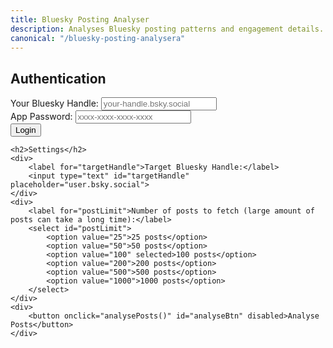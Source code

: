 ```yaml
---
title: Bluesky Posting Analyser
description: Analyses Bluesky posting patterns and engagement details.
canonical: "/bluesky-posting-analysera"
---
```


<div>
    <h2>Authentication</h2>
    <div>
    	<label for="authHandle">Your Bluesky Handle:</label>
    	<input type="text" id="authHandle" placeholder="your-handle.bsky.social"/>
    </div>
    <div>
    	<label for="appPassword">App Password:</label>
    	<input type="password" id="appPassword" placeholder="xxxx-xxxx-xxxx-xxxx" />
    </div>
    <button onclick="authenticate()">Login</button>
    <div id="authStatus"></div>

    <h2>Settings</h2>
    <div>
    	<label for="targetHandle">Target Bluesky Handle:</label>
    	<input type="text" id="targetHandle" placeholder="user.bsky.social">
    </div>
    <div>
    	<label for="postLimit">Number of posts to fetch (large amount of posts can take a long time):</label>
    	<select id="postLimit">
    		<option value="25">25 posts</option>
    		<option value="50">50 posts</option>
    		<option value="100" selected>100 posts</option>
    		<option value="200">200 posts</option>
    		<option value="500">500 posts</option>
    		<option value="1000">1000 posts</option>
    	</select>
    </div>
    <div>
    	<button onclick="analysePosts()" id="analyseBtn" disabled>Analyse Posts</button>
    </div>

</div>

<div id="loading" style="display: none">Loading posts...</div>
<div id="error" style="display: none;"></div>

<div id="results" style="display: none">
	<h2>Analysis Results</h2>

    <h3>Best Days to Post</h3>
    <div id="dayResults"></div>

    <h3>Best Hours to Post</h3>
    <div id="hourResults"></div>

    <h3>Post Statistics</h3>
    <div id="stats"></div>

</div>

<script src="script.js"></script>
